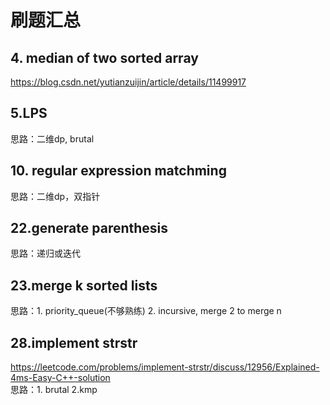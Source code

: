 # 刷题汇总

## 4. median of two sorted array

<https://blog.csdn.net/yutianzuijin/article/details/11499917>

## 5.LPS

思路：二维dp, brutal

## 10. regular expression matchming

思路：二维dp，双指针

## 22.generate parenthesis

思路：递归或迭代

## 23.merge k sorted lists

思路：1. priority_queue(不够熟练)  2. incursive, merge 2 to merge n

## 28.implement strstr

<https://leetcode.com/problems/implement-strstr/discuss/12956/Explained-4ms-Easy-C++-solution>  
思路：1. brutal  2.kmp
